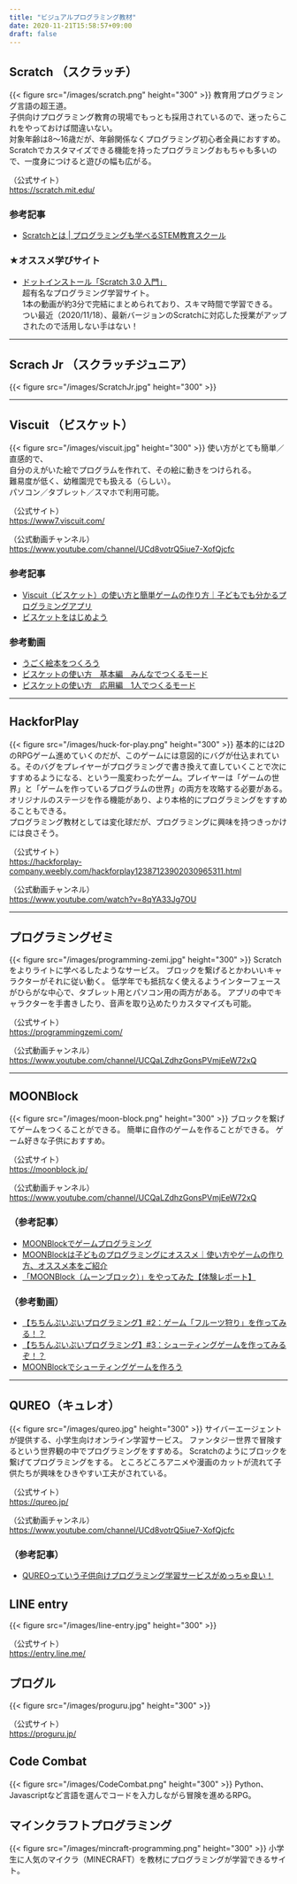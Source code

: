 ```yaml
---
title: "ビジュアルプログラミング教材"
date: 2020-11-21T15:58:57+09:00
draft: false
---
```

## Scratch （スクラッチ）
{{< figure src="/images/scratch.png" height="300" >}}
教育用プログラミング言語の超王道。  
子供向けプログラミング教育の現場でもっとも採用されているので、迷ったらこれをやっておけば間違いない。  
対象年齢は8〜16歳だが、年齢関係なくプログラミング初心者全員におすすめ。  
Scratchでカスタマイズできる機能を持ったプログラミングおもちゃも多いので、一度身につけると遊びの幅も広がる。    

 （公式サイト）  
  https://scratch.mit.edu/

### 参考記事
- [Scratchとは | プログラミングも学べるSTEM教育スクール](https://www.stemon.net/blogs/11113/)

### ★オススメ学びサイト
- [ドットインストール「Scratch 3.0 入門」](https://dotinstall.com/lessons/basic_scratch_v4)  
  超有名なプログラミング学習サイト。  
  1本の動画が約3分で完結にまとめられており、スキマ時間で学習できる。  
  つい最近（2020/11/18）、最新バージョンのScratchに対応した授業がアップされたので活用しない手はない！  

- - -
## Scrach Jr （スクラッチジュニア）
{{< figure src="/images/ScratchJr.jpg" height="300" >}}

- - -
## Viscuit （ビスケット）
{{< figure src="/images/viscuit.jpg" height="300" >}}
使い方がとても簡単／直感的で、  
自分のえがいた絵でプログラムを作れて、その絵に動きをつけられる。  
難易度が低く、幼稚園児でも扱える（らしい）。  
パソコン／タブレット／スマホで利用可能。

  （公式サイト）  
  https://www7.viscuit.com/

  （公式動画チャンネル）  
  https://www.youtube.com/channel/UCd8votrQ5iue7-XofQjcfc

### 参考記事
- [Viscuit（ビスケット）の使い方と簡単ゲームの作り方｜子どもでも分かるプログラミングアプリ](https://arschool.co.jp/blog/archives/2663)
- [ビスケットをはじめよう](https://kids.yahoo.co.jp/study/integrated/programming/prg010.html)

### 参考動画
- [うごく絵本をつくろう](https://www.youtube.com/watch?v=nvOi82cBuFI)
- [ビスケットの使い方　基本編　みんなでつくるモード](https://www.youtube.com/watch?v=kFWuIdAkqUA)
- [ビスケットの使い方　応用編　1人でつくるモード](https://www.youtube.com/watch?v=bxkQKY6jLpI)

- - -
## HackforPlay
{{< figure src="/images/huck-for-play.png" height="300" >}}
 基本的には2DのRPGゲーム進めていくのだが、このゲームには意図的にバグが仕込まれている。そのバグをプレイヤーがプログラミングで書き換えて直していくことで次にすすめるようになる、という一風変わったゲーム。プレイヤーは「ゲームの世界」と「ゲームを作っているプログラムの世界」の両方を攻略する必要がある。  
 オリジナルのステージを作る機能があり、より本格的にプログラミングをすすめることもできる。  
 プログラミング教材としては変化球だが、プログラミングに興味を持つきっかけには良さそう。  

  （公式サイト）  
  https://hackforplay-company.weebly.com/hackforplay12387123902030965311.html

  （公式動画チャンネル）  
  https://www.youtube.com/watch?v=8qYA33Jg7OU

- - -
## プログラミングゼミ
{{< figure src="/images/programming-zemi.jpg" height="300" >}}
Scratchをよりライトに学べるしたようなサービス。
ブロックを繋げるとかわいいキャラクターがそれに従い動く。
低学年でも抵抗なく使えるようインターフェースがひらがな中心で、タブレット用とパソコン用の両方がある。
アプリの中でキャラクターを手書きしたり、音声を取り込めたりカスタマイズも可能。

  （公式サイト）  
  https://programmingzemi.com/

  （公式動画チャンネル）  
  https://www.youtube.com/channel/UCQaLZdhzGonsPVmjEeW72xQ

- - -
## MOONBlock
{{< figure src="/images/moon-block.png" height="300" >}}
ブロックを繋げてゲームをつくることができる。
簡単に自作のゲームを作ることができる。
ゲーム好きな子供におすすめ。

  （公式サイト）  
  https://moonblock.jp/

  （公式動画チャンネル）  
  https://www.youtube.com/channel/UCQaLZdhzGonsPVmjEeW72xQ

### （参考記事）
- [MOONBlockでゲームプログラミング](https://mukai-lab.info/pages/tech/enchant_js/moonblock/)
- [MOONBlockは子どものプログラミングにオススメ｜使い方やゲームの作り方、オススメ本をご紹介](https://arschool.co.jp/blog/archives/5646)
- [「MOONBlock（ムーンブロック）」をやってみた【体験レポート】](https://techacademy.jp/magazine/1675)

### （参考動画）
- [【ちちんぷいぷいプログラミング】#2：ゲーム「フルーツ狩り」を作ってみる！？](https://www.youtube.com/watch?v=rAgzrN3yaIc)
- [【ちちんぷいぷいプログラミング】#3：シューティングゲームを作ってみるぞ！？](https://www.youtube.com/watch?v=z5CYBa-Qa6A)
- [MOONBlockでシューティングゲームを作ろう](https://www.youtube.com/watch?v=dtMBuwTm1E4)

- - -

## QUREO（キュレオ）
{{< figure src="/images/qureo.jpg" height="300" >}}
サイバーエージェントが提供する、小学生向けオンライン学習サービス。
ファンタジー世界で冒険するという世界観の中でプログラミングをすすめる。
Scratchのようにブロックを繋げてプログラミングをする。
ところどころアニメや漫画のカットが流れて子供たちが興味をひきやすい工夫がされている。

  （公式サイト）  
  https://qureo.jp/

  （公式動画チャンネル）  
  https://www.youtube.com/channel/UCd8votrQ5iue7-XofQjcfc

### （参考記事）
- [QUREOっていう子供向けプログラミング学習サービスがめっちゃ良い！](https://tutor-blog.com/qureo-techkidsschool/)

## LINE entry
{{< figure src="/images/line-entry.jpg" height="300" >}}

  （公式サイト）  
  https://entry.line.me/

## プログル
{{< figure src="/images/proguru.jpg" height="300" >}}

  （公式サイト）  
  https://proguru.jp/

## Code Combat
{{< figure src="/images/CodeCombat.png" height="300" >}}
Python、Javascriptなど言語を選んでコードを入力しながら冒険を進めるRPG。

## マインクラフトプログラミング
{{< figure src="/images/mincraft-programming.png" height="300" >}}
小学生に人気のマイクラ（MINECRAFT）を教材にプログラミングが学習できるサイト。

